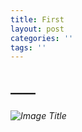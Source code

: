 ```yaml
---
title: First
layout: post
categories: ''
tags: ''
---
```

## ____

### 

#### 

##### 

###### ![Image Title](http://)